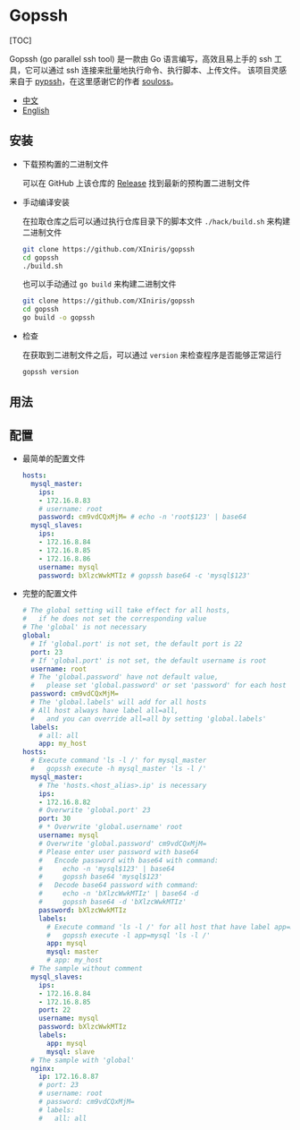 # Gopssh

[TOC]

Gopssh (go parallel ssh tool) 是一款由 Go 语言编写，高效且易上手的 ssh 工具，它可以通过 ssh 连接来批量地执行命令、执行脚本、上传文件。
该项目灵感来自于 [pypssh](https://github.com/souloss/pypssh)，在这里感谢它的作者 [souloss](https://github.com/souloss)。

- [中文](./README_zh-CN.md)
- [English](./README.md)

## 安装

- 下载预构置的二进制文件

    可以在 GitHub 上该仓库的 [Release](TODO) 找到最新的预构置二进制文件

- 手动编译安装

    在拉取仓库之后可以通过执行仓库目录下的脚本文件 `./hack/build.sh` 来构建二进制文件

    ```bash
    git clone https://github.com/XIniris/gopssh
    cd gopssh
    ./build.sh
    ```

    也可以手动通过 `go build` 来构建二进制文件

    ```bash
    git clone https://github.com/XIniris/gopssh
    cd gopssh
    go build -o gopssh
    ```

- 检查

    在获取到二进制文件之后，可以通过 `version` 来检查程序是否能够正常运行

    ```bash
    gopssh version
    ```

## 用法


## 配置

- 最简单的配置文件

    ```yaml
    hosts:
      mysql_master:
        ips: 
        - 172.16.8.83
        # username: root
        password: cm9vdCQxMjM= # echo -n 'root$123' | base64
      mysql_slaves:
        ips: 
        - 172.16.8.84
        - 172.16.8.85
        - 172.16.8.86
        username: mysql
        password: bXlzcWwkMTIz # gopssh base64 -c 'mysql$123'
    ```

- 完整的配置文件

    ```yaml
    # The global setting will take effect for all hosts,
    #   if he does not set the corresponding value
    # The 'global' is not necessary
    global:
      # If 'global.port' is not set, the default port is 22
      port: 23
      # If 'global.port' is not set, the default username is root
      username: root
      # The 'global.password' have not default value, 
      #   please set 'global.password' or set 'password' for each host
      password: cm9vdCQxMjM=
      # The 'global.labels' will add for all hosts
      # All host always have label all=all,
      #   and you can override all=all by setting 'global.labels'
      labels: 
        # all: all
        app: my_host
    hosts:
      # Execute command 'ls -l /' for mysql_master 
      #   gopssh execute -h mysql_master 'ls -l /'
      mysql_master:
        # The 'hosts.<host_alias>.ip' is necessary
        ips: 
        - 172.16.8.82
        # Overwrite 'global.port' 23
        port: 30
        # * Overwrite 'global.username' root
        username: mysql
        # Overwrite 'global.password' cm9vdCQxMjM=
        # Please enter user password with base64
        #   Encode password with base64 with command:
        #     echo -n 'mysql$123' | base64
        #     gopssh base64 'mysql$123'
        #   Decode base64 password with command:
        #     echo -n 'bXlzcWwkMTIz' | base64 -d
        #     gopssh base64 -d 'bXlzcWwkMTIz'
        password: bXlzcWwkMTIz
        labels:
          # Execute command 'ls -l /' for all host that have label app=mysql
          #   gopssh execute -l app=mysql 'ls -l /'
          app: mysql
          mysql: master
          # app: my_host
      # The sample without comment
      mysql_slaves:
        ips: 
        - 172.16.8.84
        - 172.16.8.85
        port: 22
        username: mysql
        password: bXlzcWwkMTIz
        labels:
          app: mysql
          mysql: slave
      # The sample with 'global'
      nginx:
        ip: 172.16.8.87
        # port: 23
        # username: root
        # password: cm9vdCQxMjM=
        # labels:
        #   all: all
    ```